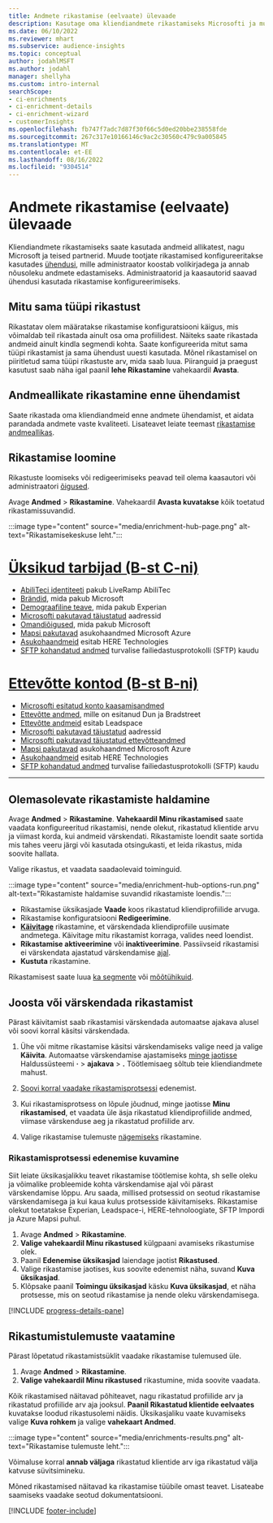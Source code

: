 ```yaml
---
title: Andmete rikastamise (eelvaate) ülevaade
description: Kasutage oma kliendiandmete rikastamiseks Microsofti ja muude kolmandate osapoolte teenuste võimalusi.
ms.date: 06/10/2022
ms.reviewer: mhart
ms.subservice: audience-insights
ms.topic: conceptual
author: jodahlMSFT
ms.author: jodahl
manager: shellyha
ms.custom: intro-internal
searchScope:
- ci-enrichments
- ci-enrichment-details
- ci-enrichment-wizard
- customerInsights
ms.openlocfilehash: fb747f7adc7d87f30f66c5d0ed20bbe238558fde
ms.sourcegitcommit: 267c317e10166146c9ac2c30560c479c9a005845
ms.translationtype: MT
ms.contentlocale: et-EE
ms.lasthandoff: 08/16/2022
ms.locfileid: "9304514"
---
```

# <a name="data-enrichment-preview-overview"></a>Andmete rikastamise (eelvaate) ülevaade

Kliendiandmete rikastamiseks saate kasutada andmeid allikatest, nagu Microsoft ja teised partnerid. Muude tootjate rikastamised konfigureeritakse kasutades [ühendusi](connections.md), mille administraator koostab volikirjadega ja annab nõusoleku andmete edastamiseks. Administraatorid ja kaasautorid saavad ühendusi kasutada rikastamise konfigureerimiseks.  

## <a name="multiple-enrichments-of-the-same-type"></a>Mitu sama tüüpi rikastust

Rikastatav olem määratakse rikastamise konfiguratsiooni käigus, mis võimaldab teil rikastada ainult osa oma profiilidest. Näiteks saate rikastada andmeid ainult kindla segmendi kohta. Saate konfigureerida mitut sama tüüpi rikastamist ja sama ühendust uuesti kasutada. Mõnel rikastamisel on piiritletud sama tüüpi rikastuste arv, mida saab luua. Piiranguid ja praegust kasutust saab näha igal paanil **lehe Rikastamine** vahekaardil **Avasta**.

## <a name="enrich-data-sources-before-unification"></a>Andmeallikate rikastamine enne ühendamist

Saate rikastada oma kliendiandmeid enne andmete ühendamist, et aidata parandada andmete vaste kvaliteeti. Lisateavet leiate teemast [rikastamise andmeallikas](data-sources-enrichment.md).

## <a name="create-an-enrichment"></a>Rikastamise loomine

Rikastuste loomiseks või redigeerimiseks peavad teil olema kaasautori või administraatori [õigused](permissions.md).

Avage **Andmed** > **Rikastamine**. Vahekaardil **Avasta kuvatakse** kõik toetatud rikastamissuvandid.

:::image type="content" source="media/enrichment-hub-page.png" alt-text="Rikastamisekeskuse leht.":::

# <a name="individual-consumers-b-to-c"></a>[Üksikud tarbijad (B-st C-ni)](#tab/b2c)

- [AbiliTeci identiteeti](enrichment-liveramp.md) pakub LiveRamp AbiliTec
- [Brändid](enrichment-microsoft.md), mida pakub Microsoft
- [Demograafiline teave](enrichment-experian.md), mida pakub Experian
- [Microsofti pakutavad täiustatud](enrichment-enhanced-addresses.md) aadressid
- [Omandiõigused](enrichment-microsoft.md), mida pakub Microsoft
- [Mapsi pakutavad](enrichment-azure-maps.md) asukohaandmed Microsoft Azure
- [Asukohaandmeid](enrichment-here.md) esitab HERE Technologies
- [SFTP kohandatud andmed](enrichment-SFTP-custom-import.md) turvalise failiedastusprotokolli (SFTP) kaudu

# <a name="business-accounts-b-to-b"></a>[Ettevõtte kontod (B-st B-ni)](#tab/b2b)

- [Microsofti esitatud konto kaasamisandmed](enrichment-office.md)
- [Ettevõtte andmed](enrichment-dnb.md), mille on esitanud Dun ja Bradstreet
- [Ettevõtte andmeid](enrichment-leadspace.md) esitab Leadspace
- [Microsofti pakutavad täiustatud](enrichment-enhanced-addresses.md) aadressid
- [Microsofti pakutavad täiustatud ettevõtteandmed](enrichment-enhanced-company-data.md)
- [Mapsi pakutavad](enrichment-azure-maps.md) asukohaandmed Microsoft Azure
- [Asukohaandmeid](enrichment-here.md) esitab HERE Technologies
- [SFTP kohandatud andmed](enrichment-SFTP-custom-import.md) turvalise failiedastusprotokolli (SFTP) kaudu

---

## <a name="manage-existing-enrichments"></a>Olemasolevate rikastamiste haldamine

Avage **Andmed** > **Rikastamine**. **Vahekaardil Minu rikastamised** saate vaadata konfigureeritud rikastamisi, nende olekut, rikastatud klientide arvu ja viimast korda, kui andmeid värskendati. Rikastamiste loendit saate sortida mis tahes veeru järgi või kasutada otsingukasti, et leida rikastus, mida soovite hallata.

Valige rikastus, et vaadata saadaolevaid toiminguid.

:::image type="content" source="media/enrichment-hub-options-run.png" alt-text="Rikastamiste haldamise suvandid rikastamiste loendis.":::

- Rikastamise üksikasjade **Vaade** koos rikastatud kliendiprofiilide arvuga.
- Rikastamise konfiguratsiooni **Redigeerimine**.
- [**Käivitage**](#run-or-refresh-enrichments) rikastamine, et värskendada kliendiprofiile uusimate andmetega. Käivitage mitu rikastamist korraga, valides need loendist.
- **Rikastamise aktiveerimine** või **inaktiveerimine**. Passiivseid rikastamisi ei värskendata ajastatud värskendamise [ajal](schedule-refresh.md).
- **Kustuta** rikastamine.

Rikastamisest saate luua [ka segmente](segments.md) või [mõõtühikuid](measures.md).

## <a name="run-or-refresh-enrichments"></a>Joosta või värskendada rikastamist

Pärast käivitamist saab rikastamisi värskendada automaatse ajakava alusel või soovi korral käsitsi värskendada.

1. Ühe või mitme rikastamise käsitsi värskendamiseks valige need ja valige **Käivita**. Automaatse värskendamise ajastamiseks [minge jaotisse](schedule-refresh.md) Haldussüsteemi **·** > **ajakava** > **.** Töötlemisaeg sõltub teie kliendiandmete mahust.

1. [Soovi korral vaadake rikastamisprotsessi](#see-the-progress-of-the-enrichment-process) edenemist.

1. Kui rikastamisprotsess on lõpule jõudnud, minge jaotisse **Minu rikastamised**, et vaadata üle äsja rikastatud kliendiprofiilide andmed, viimase värskenduse aeg ja rikastatud profiilide arv.

1. Valige rikastamise tulemuste [nägemiseks](#view-enrichment-results) rikastamine.

### <a name="see-the-progress-of-the-enrichment-process"></a>Rikastamisprotsessi edenemise kuvamine

Siit leiate üksikasjalikku teavet rikastamise töötlemise kohta, sh selle oleku ja võimalike probleemide kohta värskendamise ajal või pärast värskendamise lõppu. Aru saada, millised protsessid on seotud rikastamise värskendamisega ja kui kaua kulus protsesside käivitamiseks. Rikastamise olekut toetatakse Experian, Leadspace-i, HERE-tehnoloogiate, SFTP Impordi ja Azure Mapsi puhul.

1. Avage **Andmed** > **Rikastamine**.
1. **Valige vahekaardil Minu rikastused** külgpaani avamiseks rikastumise olek.
1. Paanil **Edenemise üksikasjad** laiendage jaotist **Rikastused**.
1. Valige rikastamise jaotises, kus soovite edenemist näha, suvand **Kuva üksikasjad**.
1. Klõpsake paanil **Toimingu üksikasjad** käsku **Kuva üksikasjad**, et näha protsesse, mis on seotud rikastamise ja nende oleku värskendamisega.

[!INCLUDE [progress-details-pane](includes/progress-details-pane.md)]

## <a name="view-enrichment-results"></a>Rikastumistulemuste vaatamine

Pärast lõpetatud rikastamistsüklit vaadake rikastamise tulemused üle.

1. Avage **Andmed** > **Rikastamine**.
1. **Valige vahekaardil Minu rikastused** rikastumine, mida soovite vaadata.

Kõik rikastamised näitavad põhiteavet, nagu rikastatud profiilide arv ja rikastatud profiilide arv aja jooksul. **Paanil Rikastatud klientide eelvaates** kuvatakse loodud rikastusolemi näidis. Üksikasjaliku vaate kuvamiseks valige **Kuva rohkem** ja valige **vahekaart Andmed**.

:::image type="content" source="media/enrichments-results.png" alt-text="Rikastamise tulemuste leht.":::

Võimaluse korral **annab väljaga** rikastatud klientide arv iga rikastatud välja katvuse süvitsimineku.

Mõned rikastamised näitavad ka rikastamise tüübile omast teavet. Lisateabe saamiseks vaadake seotud dokumentatsiooni.

[!INCLUDE [footer-include](includes/footer-banner.md)]
